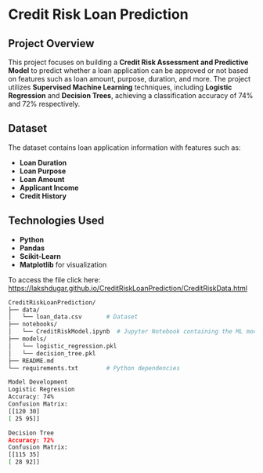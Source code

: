 # Credit Risk Loan Prediction

## Project Overview
This project focuses on building a **Credit Risk Assessment and Predictive Model** to predict whether a loan application can be approved or not based on features such as loan amount, purpose, duration, and more. The project utilizes **Supervised Machine Learning** techniques, including **Logistic Regression** and **Decision Trees**, achieving a classification accuracy of 74% and 72% respectively.

## Dataset
The dataset contains loan application information with features such as:
- **Loan Duration**
- **Loan Purpose**
- **Loan Amount**
- **Applicant Income**
- **Credit History**

## Technologies Used
- **Python**
- **Pandas**
- **Scikit-Learn**
- **Matplotlib** for visualization

To access the file click here: https://lakshdugar.github.io/CreditRiskLoanPrediction/CreditRiskData.html

 ```bash
CreditRiskLoanPrediction/
├── data/
│   └── loan_data.csv       # Dataset
├── notebooks/
│   └── CreditRiskModel.ipynb  # Jupyter Notebook containing the ML model
├── models/
│   └── logistic_regression.pkl
│   └── decision_tree.pkl
├── README.md
└── requirements.txt        # Python dependencies

Model Development
Logistic Regression
Accuracy: 74%
Confusion Matrix:
[[120 30]
 [ 25 95]]

Decision Tree
Accuracy: 72%
Confusion Matrix:
[[115 35]
 [ 28 92]]
